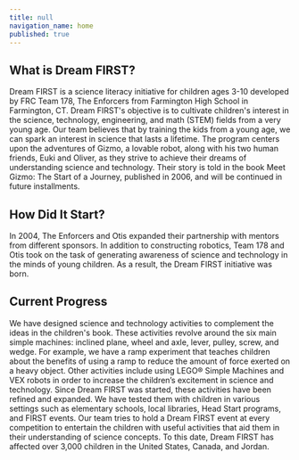 ```yaml
---
title: null
navigation_name: home
published: true
---
```


## What is Dream FIRST?
Dream FIRST is a science literacy initiative for children ages 3-10
developed by FRC Team 178, The Enforcers from Farmington High School in
Farmington, CT. Dream FIRST's objective is to cultivate children's interest
in the science, technology, engineering, and math (STEM) fields from a very
young age. Our team believes that by training the kids from a young age, we
can spark an interest in science that lasts a lifetime. The program centers
upon the adventures of Gizmo, a lovable robot, along with his two human
friends, Euki and Oliver, as they strive to achieve their dreams of
understanding science and technology. Their story is told in the book Meet
Gizmo: The Start of a Journey, published in 2006, and will be continued in
future installments.

## How Did It Start?
In 2004, The Enforcers and Otis expanded their partnership with mentors
from different sponsors. In addition to constructing robotics, Team 178 and
Otis took on the task of generating awareness of science and technology in
the minds of young children. As a result, the Dream FIRST initiative was
born.

## Current Progress
We have designed science and technology activities to complement the
ideas in the children's book. These activities revolve around the six main
simple machines: inclined plane, wheel and axle, lever, pulley, screw, and
wedge. For example, we have a ramp experiment that teaches children about
the benefits of using a ramp to reduce the amount of force exerted on a
heavy object. Other activities include using LEGO® Simple Machines and VEX
robots in order to increase the children’s excitement in science and
technology.
Since Dream FIRST was started, these activities have been refined and
expanded. We have tested them with children in various settings such as
elementary schools, local libraries, Head Start programs, and FIRST events.
Our team tries to hold a Dream FIRST event at every competition to
entertain the children with useful activities that aid them in their
understanding of science concepts. To this date, Dream FIRST has affected
over 3,000 children in the United States, Canada, and Jordan.

